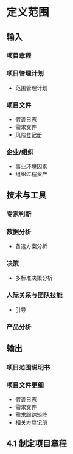 # 定义范围

## 输入

### 项目章程

### 项目管理计划

- 范围管理计划

### 项目文件

- 假设日志
- 需求文件
- 风险登记册

### 企业/组织

- 事业环境因素
- 组织过程资产

## 技术与工具

### 专家判断

### 数据分析

- 备选方案分析

### 决策

- 多标准决策分析

### 人际关系与团队技能

- 引导

### 产品分析

## 输出

### 项目范围说明书

### 项目文件更细

- 假设日志
- 需求文件
- 需求跟踪矩阵
- 相关方登记册

## 4.1 制定项目章程

